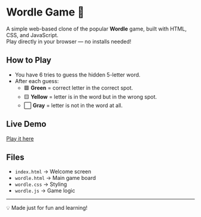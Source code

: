 # Wordle Game 🎯

A simple web-based clone of the popular **Wordle** game, built with HTML, CSS, and JavaScript.  
Play directly in your browser — no installs needed!

## How to Play
- You have 6 tries to guess the hidden 5-letter word.
- After each guess:
  - 🟩 **Green** = correct letter in the correct spot.
  - 🟨 **Yellow** = letter is in the word but in the wrong spot.
  - ⬜ **Gray** = letter is not in the word at all.

## Live Demo
[Play it here](https://Varun987-a11.github.io/wordle/)  

## Files
- `index.html` → Welcome screen
- `wordle.html` → Main game board
- `wordle.css` → Styling
- `wordle.js` → Game logic

---

💡 Made just for fun and learning!
